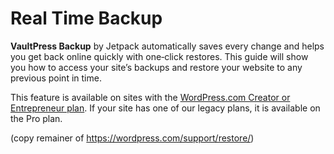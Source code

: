 # Real Time Backup

**VaultPress Backup** by Jetpack automatically saves every change and helps you get back online quickly with one‑click restores. This guide will show you how to access your site’s backups and restore your website to any previous point in time.

This feature is available on sites with the [WordPress.com Creator or Entrepreneur plan](https://wordpress.com/plans/). If your site has one of our legacy plans, it is available on the Pro plan.

(copy remainer of https://wordpress.com/support/restore/)
